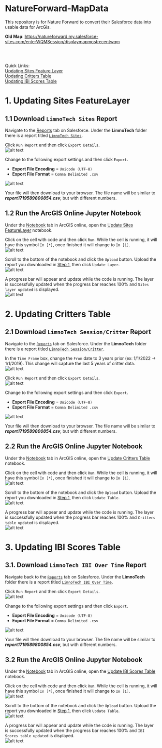 # NatureForward-MapData
This repository is for Nature Forward to convert their Salesforce data into usable data for ArcGis.


**Old Map**: https://natureforward.my.salesforce-sites.com/enterWQMSession/displaymapmostrecentwqm

<br />
<br />

Quick Links:  
[Updating Sites Feature Layer](#1-updating-sites-featurelayer)  
[Updating Critters Table](#2-updating-critters-table)  
[Updating IBI Scores Table](#3-updating-ibi-scores-table)

# 1. Updating Sites FeatureLayer
## 1.1 Download `LimnoTech Sites` Report
Navigate to the <a href="https://natureforward.my.salesforce.com/00O/o" target="_blank">Reports</a> tab on Salesforce. Under the **LimnoTech** folder there is a report titled [`LimnoTech Sites`](https://natureforward.my.salesforce.com/00OUw000001pS05).

Click `Run Report` and then click `Export Details`.  
![alt text](images/report_buttons.png)   

Change to the following export settings and then click `Export`.
- **Export File Encoding** = `Unicode (UTF-8)` 
- **Export File Format** = `Comma Delimited .csv`  

![alt text](images/export_page.png) 

Your file will then download to your browser. The file name will be similar to ***report1719589800854.csv***, but with different numbers.

## 1.2 Run the ArcGIS Online Jupyter Notebook
Under the [Notebook](https://anshome.maps.arcgis.com/home/notebook/notebookhome.html) tab in ArcGIS online, open the [Update Sites FeatureLayer]() notebook.

Click on the cell with code and then click `Run`. While the cell is running, it will have this symbol `In [*]`, once finished it will change to `In [1]`.  
![alt text](images/run_notebook.png)   
 
Scroll to the bottom of the notebook and click the `Upload` button. Upload the report you downloaded in [Step 1](#11-download-limnotech-sites-report), then click `Update Layer`.  
![alt text](images/sites_upload.png)    

A progress bar will appear and update while the code is running. The layer is successfully updated when the progress bar reaches 100% and `Sites layer updated` is displayed.  
![alt text](images/sites_updated.png)  

# 2. Updating Critters Table

## 2.1 Download `LimnoTech Session/Critter` Report
Navigate to the [`Reports`](https://natureforward.my.salesforce.com/00O/o) tab on Salesforce. Under the **LimnoTech** folder there is a report titled [`LimnoTech Session/Critter`](https://natureforward.my.salesforce.com/00OUw000001htqH).

In the `Time Frame` box, change the `From` date to 3 years prior (ex: 1/1/2022 -> 1/1/2019). This change will capture the last 5 years of critter data.  
![alt text](images/date_range.png)  

Click `Run Report` and then click `Export Details`.   
![alt text](images/report_buttons.png)  

Change to the following export settings and then click `Export`.
- **Export File Encoding** = `Unicode (UTF-8)` 
- **Export File Format** = `Comma Delimited .csv` 

![alt text](images/export_page.png) 

Your file will then download to your browser. The file name will be similar to ***report1719589800854.csv***, but with different numbers.

## 2.2 Run the ArcGIS Online Jupyter Notebook
Under the [Notebook](https://anshome.maps.arcgis.com/home/notebook/notebookhome.html) tab in ArcGIS online, open the [Update Critters Table](https://anshome.maps.arcgis.com/home/notebook/notebook.html?id=c49b75f26cd945b4bcf5e3faa6f7e858) notebook.

Click on the cell with code and then click `Run`. While the cell is running, it will have this symbol `In [*]`, once finished it will change to `In [1]`.   
![alt text](images/run_notebook.png)   
  
Scroll to the bottom of the notebook and click the `Upload` button. Upload the report you downloaded in [Step 1](#11-download-limnotech-sites-report), then click `Update Table`.  
![alt text](images/critters_upload.png)

A progress bar will appear and update while the code is running. The layer is successfully updated when the progress bar reaches 100% and `Critters table updated` is displayed.  
![alt text](images/critters_updated.png)  

# 3. Updating IBI Scores Table
## 3.1. Download `LimnoTech IBI Over Time` Report
Navigate back to the [`Reports`](https://natureforward.my.salesforce.com/00O/o) tab on Salesforce. Under the **LimnoTech** folder there is a report titled [`LimnoTech IBI Over Time`](https://natureforward.my.salesforce.com/00OUw000001huj7).

Click `Run Report` and then click `Export Details`.  
![alt text](images/report_buttons.png)   

Change to the following export settings and then click `Export`.
- **Export File Encoding** = `Unicode (UTF-8)` 
- **Export File Format** = `Comma Delimited .csv`  

![alt text](images/export_page.png) 

Your file will then download to your browser. The file name will be similar to ***report1719589800854.csv***, but with different numbers.

## 3.2 Run the ArcGIS Online Jupyter Notebook
Under the [Notebook](https://anshome.maps.arcgis.com/home/notebook/notebookhome.html) tab in ArcGIS online, open the [Update IBI Scores Table](https://anshome.maps.arcgis.com/home/notebook/notebook.html?id=bb8de15473674581ada5d5ed64b019d5) notebook.

Click on the cell with code and then click `Run`. While the cell is running, it will have this symbol `In [*]`, once finished it will change to `In [1]`.   
![alt text](images/run_notebook.png)   

Scroll to the bottom of the notebook and click the `Upload` button. Upload the report you downloaded in [Step 1](#11-download-limnotech-sites-report), then click `Update Table`.   
![alt text](images/ibi_upload.png)  

A progress bar will appear and update while the code is running. The layer is successfully updated when the progress bar reaches 100% and `IBI Scores table updated` is displayed.  
![alt text](images/ibi_updated.png)  

